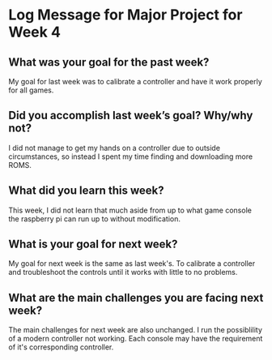 # Log Message for Major Project for Week 4
## What was your goal for the past week?
My goal for last week was to calibrate a controller and have it work properly for all games.
## Did you accomplish last week’s goal? Why/why not?
I did not manage to get my hands on a controller due to outside circumstances, so instead I spent my time finding and downloading more ROMS.
## What did you learn this week?
This week, I did not learn that much aside from up to what game console the raspberry pi can run up to without modification.
## What is your goal for next week?
My goal for next week is the same as last week's. To calibrate a controller and troubleshoot the controls until it works with little to no problems.
## What are the main challenges you are facing next week?
The main challenges for next week are also unchanged. I run the possiblility of a modern controller not working. Each console may have the requirement of it's corresponding controller. 
